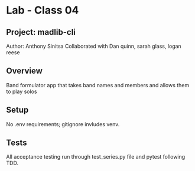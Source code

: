 # Lab - Class 04

## Project: madlib-cli

Author: Anthony Sinitsa
Collaborated with Dan quinn, sarah glass, logan reese

## Overview

Band formulator app that takes band names and members and allows them to play solos

## Setup

No .env requirements; gitignore invludes venv.

## Tests

All acceptance testing run through test_series.py file and pytest following TDD.
